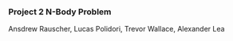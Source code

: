 ### Project 2 N-Body Problem

Ansdrew Rauscher, Lucas Polidori, Trevor Wallace, Alexander Lea
  
  
  
  
  
  
  
  
  
  
  
  
  
  
  
  
  
  
  
